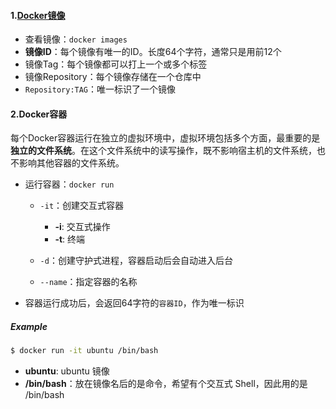#### 1.[Docker镜像](https://www.jikexueyuan.com/course/867_3.html?ss=1)

- 查看镜像：`docker images`
- **镜像ID**：每个镜像有唯一的ID。长度64个字符，通常只是用前12个
- 镜像Tag：每个镜像都可以打上一个或多个标签
- 镜像Repository：每个镜像存储在一个仓库中
- `Repository:TAG`：唯一标识了一个镜像

#### 2.Docker容器

每个Docker容器运行在独立的虚拟环境中，虚拟环境包括多个方面，最重要的是**独立的文件系统**。在这个文件系统中的读写操作，既不影响宿主机的文件系统，也不影响其他容器的文件系统。

- 运行容器：`docker run`

  - `-it`：创建交互式容器
    - **-i**: 交互式操作
    - **-t**: 终端
  - `-d`：创建守护式进程，容器启动后会自动进入后台

  - `--name`：指定容器的名称

- 容器运行成功后，会返回64字符的`容器ID`，作为唯一标识

##### Example

```bash
$ docker run -it ubuntu /bin/bash
```

- **ubuntu**: ubuntu 镜像
- **/bin/bash**：放在镜像名后的是命令，希望有个交互式 Shell，因此用的是 /bin/bash